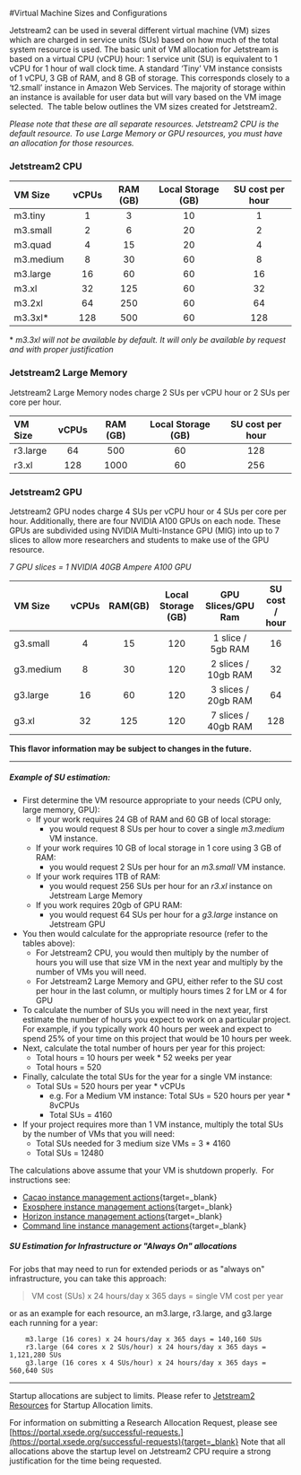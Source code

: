 #Virtual Machine Sizes and Configurations

Jetstream2 can be used in several different virtual machine (VM) sizes which are charged in service units (SUs) based on how much of the total system resource is used. The basic unit of VM allocation for Jetstream is based on a virtual CPU (vCPU) hour: 1 service unit (SU) is equivalent to 1 vCPU for 1 hour of wall clock time. A standard ‘Tiny’ VM instance consists of 1 vCPU, 3 GB of RAM, and 8 GB of storage. This corresponds closely to a ‘t2.small’ instance in Amazon Web Services. The majority of storage within an instance is available for user data but will vary based on the VM image selected.  The table below outlines the VM sizes created for Jetstream2.

*Please note that these are all separate resources. Jetstream2 CPU is the default resource. To use Large Memory or GPU resources, you must have an allocation for those resources.*

### Jetstream2 CPU

| VM Size  | vCPUs | RAM (GB) | Local Storage (GB) | SU cost per hour |
|:-------- |:-----:|:--------:|:------------------:|:----------------:|
| m3.tiny  | 1 |  3 | 10  | 1  |
| m3.small | 2 |  6 | 20 | 2  |
| m3.quad  | 4 | 15 | 20 | 4  |
| m3.medium | 8 | 30 | 60 | 8  |
| m3.large | 16 | 60 | 60 | 16 |
| m3.xl    | 32 | 125 | 60 | 32 |
| m3.2xl    | 64 | 250 | 60 | 64 |
| m3.3xl*    | 128 | 500 | 60 | 128  |

\* *m3.3xl will not be available by default. It will only be available by request and with proper justification*

### Jetstream2 Large Memory

Jetstream2 Large Memory nodes charge 2 SUs per vCPU hour or 2 SUs per core per hour.

| VM Size  | vCPUs | RAM (GB) | Local Storage (GB) | SU cost per hour |
|:-------- |:-----:|:--------:|:------------------:|:----------------:|
| r3.large | 64  |  500  | 60  | 128  |
| r3.xl    | 128 |  1000 | 60  | 256  |

### Jetstream2 GPU

Jetstream2 GPU nodes charge 4 SUs per vCPU hour or 4 SUs per core per hour. Additionally, there are four NVIDIA A100 GPUs on each node. These GPUs are subdivided using NVIDIA Multi-Instance GPU (MIG) into up to 7 slices to allow more researchers and students to make use of the GPU resource.

*7 GPU slices = 1 NVIDIA 40GB Ampere A100 GPU*

| VM Size  | vCPUs | RAM(GB) | Local Storage (GB) | GPU Slices/GPU Ram | SU cost / hour |
|:-------- |:-----:|:--------:|:------------------:|:--------------------:|:----------------:|
| g3.small  | 4  |  15  | 120  | 1 slice / 5gb RAM | 16  |
| g3.medium | 8  |  30  | 120  | 2 slices / 10gb RAM | 32  |
| g3.large  | 16 |  60  | 120  | 3 slices / 20gb RAM | 64  |
| g3.xl     | 32 |  125 | 120  | 7 slices / 40gb RAM | 128 |


**This flavor information may be subject to changes in the future.**

----

##### Example of SU estimation:

*   First determine the VM resource appropriate to your needs (CPU only, large memory, GPU):
    *   If your work requires 24 GB of RAM and 60 GB of local storage:
        *   you would request 8 SUs per hour to cover a single *m3.medium* VM instance.
    *   If your work requires 10 GB of local storage in 1 core using 3 GB of RAM:
        *   you would request 2 SUs per hour for an *m3.small* VM instance.
    *   If your work requires 1TB of RAM:
        *   you would request 256 SUs per hour for an *r3.xl* instance on Jetstream Large Memory
    *   If you work requires 20gb of GPU RAM:
        *   you would request 64 SUs per hour for a *g3.large* instance on Jetstream GPU
*   You then would calculate for the appropriate resource (refer to the tables above):
    *   For Jetstream2 CPU, you would then multiply by the number of hours you will use that size VM in the next year and multiply by the number of VMs you will need.
    *   For Jetstream2 Large Memory and GPU, either refer to the SU cost per hour in the last column, or multiply hours times 2 for LM or 4 for GPU
*   To calculate the number of SUs you will need in the next year, first estimate the number of hours you expect to work on a particular project.
    For example, if you typically work 40 hours per week and expect to spend 25% of your time on this project that would be 10 hours per week.
*   Next, calculate the total number of hours per year for this project:
    *   Total hours = 10 hours per week \* 52 weeks per year
    *   Total hours = 520
*   Finally, calculate the total SUs for the year for a single VM instance:
    *   Total SUs = 520 hours per year \* vCPUs
        *   e.g. For a Medium VM instance: Total SUs = 520 hours per year \* 8vCPUs
        *   Total SUs = 4160
*   If your project requires more than 1 VM instance, multiply the total SUs by the number of VMs that you will need:
    *   Total SUs needed for 3 medium size VMs = 3 \* 4160
    *   Total SUs = 12480

The calculations above assume that your VM is shutdown properly.  For instructions see:

* [Cacao instance management actions](../ui/atmo/deployments.md){target=_blank}
* [Exosphere instance management actions](../ui/exo/manage.md){target=_blank}
* [Horizon instance management actions](../ui/horizon/manage.md){target=_blank}
* [Command line instance management actions](../ui/cli/manage.md){target=_blank}


##### SU Estimation for Infrastructure or "Always On" allocations

For jobs that may need to run for extended periods or as "always on" infrastructure, you can take this approach:

> VM cost (SUs) x 24 hours/day x 365 days = single VM cost per year

or as an example for each resource, an m3.large, r3.large, and g3.large each running for a year:

        m3.large (16 cores) x 24 hours/day x 365 days = 140,160 SUs
        r3.large (64 cores x 2 SUs/hour) x 24 hours/day x 365 days = 1,121,280 SUs
        g3.large (16 cores x 4 SUs/hour) x 24 hours/day x 365 days = 560,640 SUs

---
Startup allocations are subject to limits. Please refer to [Jetstream2 Resources](../general/resources.md) for Startup Allocation limits.

For information on submitting a Research Allocation Request, please see [https://portal.xsede.org/successful-requests.](https://portal.xsede.org/successful-requests){target=_blank} Note that all allocations above the startup level on Jetstream2 CPU require a strong justification for the time being requested.

